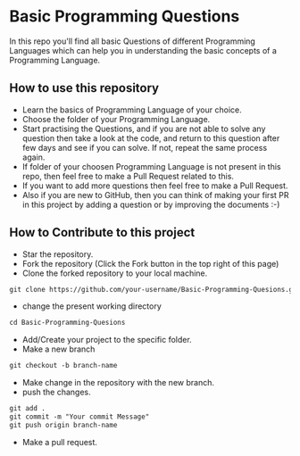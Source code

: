 # Basic Programming Questions

In this repo you'll find all basic Questions of different Programming Languages which can help you in understanding the basic concepts of a Programming Language.

## How to use this repository
- Learn the basics of Programming Language of your choice.
- Choose the folder of your Programming Language.
- Start practising the Questions, and if you are not able to solve any question then take a look at the code, and return to this question after few days and see if you can solve. If not, repeat the same process again.
- If folder of your choosen Programming Language is not present in this repo, then feel free to make a Pull Request related to this.
- If you want to add more questions then feel free to make a Pull Request.
- Also if you are new to GitHub, then you can think of making your first PR in this project by adding a question  or by improving the documents :-)

## How to Contribute to this project
* Star the repository.
* Fork the repository (Click the Fork button in the top right of this page)
* Clone the forked repository to your local machine.
```markdown
git clone https://github.com/your-username/Basic-Programming-Quesions.git
```
* change the present working directory
```markdown
cd Basic-Programming-Quesions
```
* Add/Create your project to the specific folder.
* Make a new branch
```markdown
git checkout -b branch-name
```
* Make change in the repository with the new branch.
* push the changes.
```markdown
git add .
git commit -m "Your commit Message"
git push origin branch-name
```
* Make a pull request.
